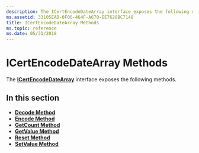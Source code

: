 ```yaml
---
description: The ICertEncodeDateArray interface exposes the following methods.
ms.assetid: 33105EAD-0F06-464F-A670-EE7628BC7148
title: ICertEncodeDateArray Methods
ms.topic: reference
ms.date: 05/31/2018
---
```


# ICertEncodeDateArray Methods

The [**ICertEncodeDateArray**](/windows/desktop/api/Certenc/nn-certenc-icertencodedatearray) interface exposes the following methods.

## In this section

-   [**Decode Method**](/windows/desktop/api/Certenc/nf-certenc-icertencodedatearray-decode)
-   [**Encode Method**](/windows/desktop/api/Certenc/nf-certenc-icertencodedatearray-encode)
-   [**GetCount Method**](/windows/desktop/api/Certenc/nf-certenc-icertencodedatearray-getcount)
-   [**GetValue Method**](/windows/desktop/api/Certenc/nf-certenc-icertencodedatearray-getvalue)
-   [**Reset Method**](/windows/desktop/api/Certenc/nf-certenc-icertencodedatearray-reset)
-   [**SetValue Method**](/windows/desktop/api/Certenc/nf-certenc-icertencodedatearray-setvalue)

 

 



